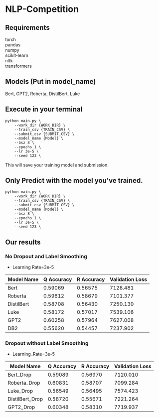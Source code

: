 # NLP-Competition
## Requirements
torch \
pandas \
numpy \
scikit-learn \
nltk \
transformers
## Models (Put in model_name)
Bert, GPT2, Roberta, DistilBert, Luke
## Execute in your terminal
```
python main.py \
    --work_dir {WORK_DIR} \
    --train_csv {TRAIN_CSV} \
    --submit_csv {SUBMIT_CSV} \
    --model_name {Model} \
    --bsz 8 \
    --epochs 1 \
    --lr 3e-5 \
    --seed 123 \
```
This will save your training model and submission.
## Only Predict with the model you've trained.
```
python main.py \
    --work_dir {WORK_DIR} \
    --train_csv {TRAIN_CSV} \
    --submit_csv {SUBMIT_CSV} \
    --model_name {Model} \
    --bsz 8 \
    --epochs 1 \
    --lr 3e-5 \
    --seed 123 \
```

## Our results

### No Dropout and Label Smoothing
* Learning Rate=3e-5

| Model Name | Q Accuracy | R Accuracy | Validation Loss |
|------------|------------|------------|:----------------|
| Bert       | 0.59069    | 0.56575    | 7128.481        |
| Roberta    | 0.59812    | 0.58679    | 7101.377        |
| DistilBert | 0.58708    | 0.56430    | 7250.130        |
| Luke       | 0.58172    | 0.57017    | 7539.106        |
| GPT2       | 0.60258    | 0.57964    | 7627.008        |
| DB2        | 0.55620    | 0.54457    | 7237.902        |

### Dropout without Label Smoothing
* Learning_Rate=3e-5

| Model Name      | Q Accuracy | R Accuracy | Validation Loss |
|-----------------|------------|------------|:----------------|
| Bert_Drop       | 0.59089    | 0.56970    | 7120.010        |
| Roberta_Drop    | 0.60831    | 0.58707    | 7099.284        |
| Luke_Drop       | 0.56549    | 0.56495    | 7574.423        |
| DistilBert_Drop | 0.58720    | 0.55671    | 7221.264        |
| GPT2_Drop       | 0.60348    | 0.58310    | 7719.937        |

